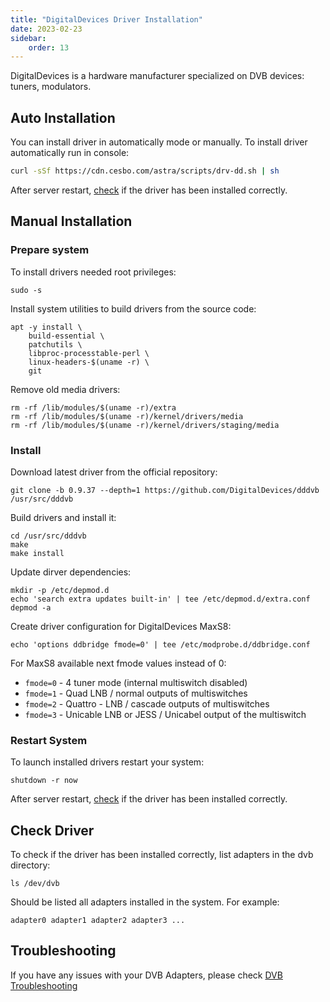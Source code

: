 ```yaml
---
title: "DigitalDevices Driver Installation"
date: 2023-02-23
sidebar:
    order: 13
---
```


DigitalDevices is a hardware manufacturer specialized on DVB devices: tuners, modulators.

## Auto Installation

You can install driver in automatically mode or manually. To install driver automatically run in console:

```sh
curl -sSf https://cdn.cesbo.com/astra/scripts/drv-dd.sh | sh
```

After server restart, [check](#check-driver) if the driver has been installed correctly.

## Manual Installation

### Prepare system

To install drivers needed root privileges:

```
sudo -s
```

Install system utilities to build drivers from the source code:

```
apt -y install \
    build-essential \
    patchutils \
    libproc-processtable-perl \
    linux-headers-$(uname -r) \
    git
```

Remove old media drivers:

```
rm -rf /lib/modules/$(uname -r)/extra
rm -rf /lib/modules/$(uname -r)/kernel/drivers/media
rm -rf /lib/modules/$(uname -r)/kernel/drivers/staging/media
```

### Install

Download latest driver from the official repository:

```
git clone -b 0.9.37 --depth=1 https://github.com/DigitalDevices/dddvb /usr/src/dddvb
```

Build drivers and install it:

```
cd /usr/src/dddvb
make
make install
```

Update dirver dependencies:

```
mkdir -p /etc/depmod.d
echo 'search extra updates built-in' | tee /etc/depmod.d/extra.conf
depmod -a
```

Create driver configuration for DigitalDevices MaxS8:

```
echo 'options ddbridge fmode=0' | tee /etc/modprobe.d/ddbridge.conf
```

For MaxS8 available next fmode values instead of 0:

- `fmode=0` - 4 tuner mode (internal multiswitch disabled)
- `fmode=1` - Quad LNB / normal outputs of multiswitches
- `fmode=2` - Quattro - LNB / cascade outputs of multiswitches
- `fmode=3` - Unicable LNB or JESS / Unicabel output of the multiswitch

### Restart System

To launch installed drivers restart your system:

```
shutdown -r now
```

After server restart, [check](#check-driver) if the driver has been installed correctly.

## Check Driver

To check if the driver has been installed correctly, list adapters in the dvb directory:

```
ls /dev/dvb
```

Should be listed all adapters installed in the system. For example:

```
adapter0 adapter1 adapter2 adapter3 ...
```

## Troubleshooting

If you have any issues with your DVB Adapters, please check [DVB Troubleshooting](/en/astra/admin-guide/dvb)
